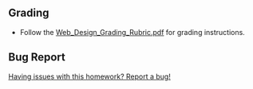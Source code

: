 ## Grading

* Follow the [Web_Design_Grading_Rubric.pdf](../Instructions/Unit_11_Web_Homework_Rubric.pdf) for grading instructions.

## Bug Report

[Having issues with this homework? Report a bug!](https://bit.ly/3e5rM9L)
